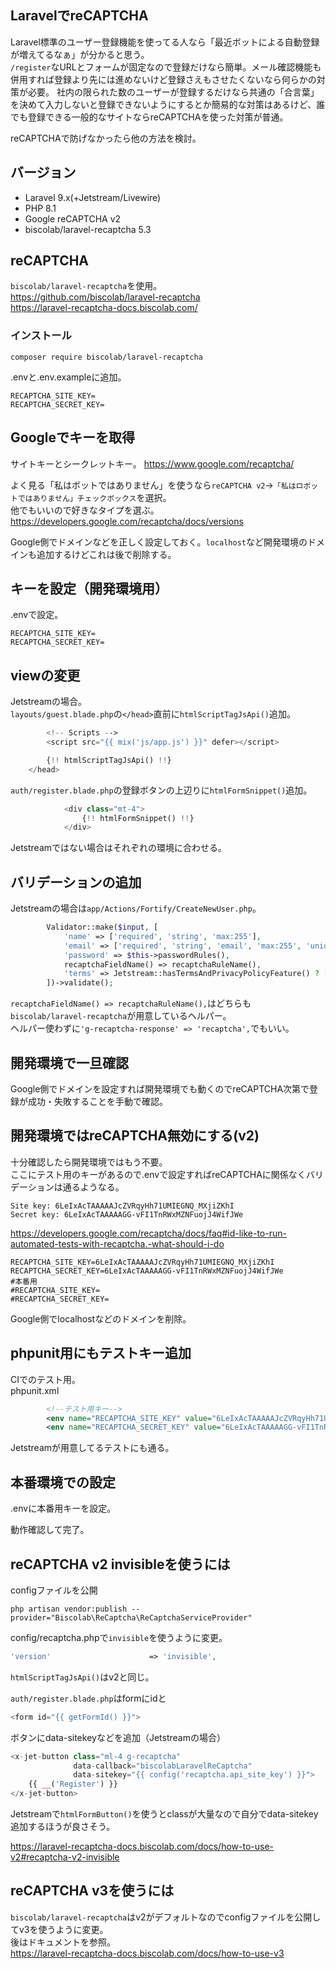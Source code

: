 LaravelでreCAPTCHA
----

Laravel標準のユーザー登録機能を使ってる人なら「最近ボットによる自動登録が増えてるなぁ」が分かると思う。  
`/register`なURLとフォームが固定なので登録だけなら簡単。メール確認機能も併用すれば登録より先には進めないけど登録さえもさせたくないなら何らかの対策が必要。 
社内の限られた数のユーザーが登録するだけなら共通の「合言葉」を決めて入力しないと登録できないようにするとか簡易的な対策はあるけど、誰でも登録できる一般的なサイトならreCAPTCHAを使った対策が普通。  

reCAPTCHAで防げなかったら他の方法を検討。

## バージョン
- Laravel 9.x(+Jetstream/Livewire)
- PHP 8.1
- Google reCAPTCHA v2
- biscolab/laravel-recaptcha 5.3

## reCAPTCHA
`biscolab/laravel-recaptcha`を使用。  
https://github.com/biscolab/laravel-recaptcha  
https://laravel-recaptcha-docs.biscolab.com/

### インストール
```
composer require biscolab/laravel-recaptcha
```

.envと.env.exampleに追加。
```
RECAPTCHA_SITE_KEY=
RECAPTCHA_SECRET_KEY=
```

## Googleでキーを取得
サイトキーとシークレットキー。
https://www.google.com/recaptcha/

よく見る「私はボットではありません」を使うなら`reCAPTCHA v2`→`「私はロボットではありません」チェックボックス`を選択。  
他でもいいので好きなタイプを選ぶ。  
https://developers.google.com/recaptcha/docs/versions

Google側でドメインなどを正しく設定しておく。`localhost`など開発環境のドメインも追加するけどこれは後で削除する。

## キーを設定（開発環境用）
.envで設定。
```
RECAPTCHA_SITE_KEY=
RECAPTCHA_SECRET_KEY=
```

## viewの変更
Jetstreamの場合。  
`layouts/guest.blade.php`の`</head>`直前に`htmlScriptTagJsApi()`追加。
```php
        <!-- Scripts -->
        <script src="{{ mix('js/app.js') }}" defer></script>

        {!! htmlScriptTagJsApi() !!}
    </head>
```

`auth/register.blade.php`の登録ボタンの上辺りに`htmlFormSnippet()`追加。
```php
            <div class="mt-4">
                {!! htmlFormSnippet() !!}
            </div>
```

Jetstreamではない場合はそれぞれの環境に合わせる。

## バリデーションの追加
Jetstreamの場合は`app/Actions/Fortify/CreateNewUser.php`。 
```php
        Validator::make($input, [
            'name' => ['required', 'string', 'max:255'],
            'email' => ['required', 'string', 'email', 'max:255', 'unique:users'],
            'password' => $this->passwordRules(),
            recaptchaFieldName() => recaptchaRuleName(),
            'terms' => Jetstream::hasTermsAndPrivacyPolicyFeature() ? ['required', 'accepted'] : '',
        ])->validate();
```

`recaptchaFieldName() => recaptchaRuleName(),`はどちらも`biscolab/laravel-recaptcha`が用意しているヘルパー。  
ヘルパー使わずに`'g-recaptcha-response' => 'recaptcha',`でもいい。

## 開発環境で一旦確認
Google側でドメインを設定すれば開発環境でも動くのでreCAPTCHA次第で登録が成功・失敗することを手動で確認。

## 開発環境ではreCAPTCHA無効にする(v2)
十分確認したら開発環境ではもう不要。  
ここにテスト用のキーがあるので.envで設定すればreCAPTCHAに関係なくバリデーションは通るようなる。
```
Site key: 6LeIxAcTAAAAAJcZVRqyHh71UMIEGNQ_MXjiZKhI
Secret key: 6LeIxAcTAAAAAGG-vFI1TnRWxMZNFuojJ4WifJWe
```
https://developers.google.com/recaptcha/docs/faq#id-like-to-run-automated-tests-with-recaptcha.-what-should-i-do

```
RECAPTCHA_SITE_KEY=6LeIxAcTAAAAAJcZVRqyHh71UMIEGNQ_MXjiZKhI
RECAPTCHA_SECRET_KEY=6LeIxAcTAAAAAGG-vFI1TnRWxMZNFuojJ4WifJWe
#本番用
#RECAPTCHA_SITE_KEY=
#RECAPTCHA_SECRET_KEY=
```

Google側でlocalhostなどのドメインを削除。

## phpunit用にもテストキー追加
CIでのテスト用。  
phpunit.xml
```xml
        <!--テスト用キー-->
        <env name="RECAPTCHA_SITE_KEY" value="6LeIxAcTAAAAAJcZVRqyHh71UMIEGNQ_MXjiZKhI"/>
        <env name="RECAPTCHA_SECRET_KEY" value="6LeIxAcTAAAAAGG-vFI1TnRWxMZNFuojJ4WifJWe"/>
```

Jetstreamが用意してるテストにも通る。

## 本番環境での設定
.envに本番用キーを設定。

動作確認して完了。

## reCAPTCHA v2 invisibleを使うには
configファイルを公開
```
php artisan vendor:publish --provider="Biscolab\ReCaptcha\ReCaptchaServiceProvider"
```
config/recaptcha.phpで`invisible`を使うように変更。
```php
'version'                      => 'invisible',
```

`htmlScriptTagJsApi()`はv2と同じ。

`auth/register.blade.php`はformにidと
```php
<form id="{{ getFormId() }}">
```
ボタンにdata-sitekeyなどを追加（Jetstreamの場合）
```php
<x-jet-button class="ml-4 g-recaptcha"
              data-callback="biscolabLaravelReCaptcha"
              data-sitekey="{{ config('recaptcha.api_site_key') }}">
    {{ __('Register') }}
</x-jet-button>
```
Jetstreamで`htmlFormButton()`を使うとclassが大量なので自分でdata-sitekey追加するほうが良さそう。

https://laravel-recaptcha-docs.biscolab.com/docs/how-to-use-v2#recaptcha-v2-invisible

## reCAPTCHA v3を使うには
`biscolab/laravel-recaptcha`はv2がデフォルトなのでconfigファイルを公開してv3を使うように変更。  
後はドキュメントを参照。  
https://laravel-recaptcha-docs.biscolab.com/docs/how-to-use-v3

